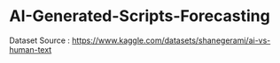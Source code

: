 # AI-Generated-Scripts-Forecasting

Dataset Source : https://www.kaggle.com/datasets/shanegerami/ai-vs-human-text
